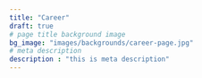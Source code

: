 ```yaml
---
title: "Career"
draft: true
# page title background image
bg_image: "images/backgrounds/career-page.jpg"
# meta description
description : "this is meta description"
---
```

